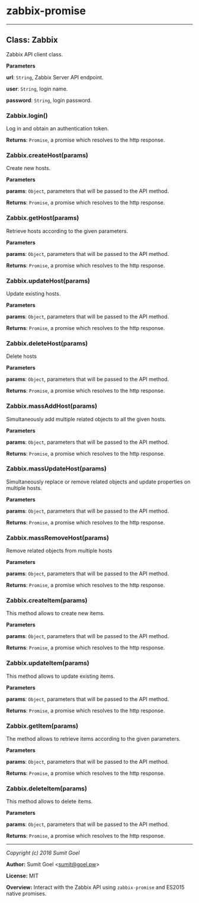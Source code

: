 # zabbix-promise

* * *

## Class: Zabbix
Zabbix API client class.

**Parameters**

**url**: `String`, Zabbix Server API endpoint.

**user**: `String`, login name.

**password**: `String`, login password.

### Zabbix.login()

Log in and obtain an authentication token.

**Returns**: `Promise`, a promise which resolves to the http response.

### Zabbix.createHost(params)

Create new hosts.

**Parameters**

**params**: `Object`, parameters that will be passed to the API method.

**Returns**: `Promise`, a promise which resolves to the http response.

### Zabbix.getHost(params)

Retrieve hosts according to the given parameters.

**Parameters**

**params**: `Object`, parameters that will be passed to the API method.

**Returns**: `Promise`, a promise which resolves to the http response.

### Zabbix.updateHost(params)

Update existing hosts.

**Parameters**

**params**: `Object`, parameters that will be passed to the API method.

**Returns**: `Promise`, a promise which resolves to the http response.

### Zabbix.deleteHost(params)

Delete hosts

**Parameters**

**params**: `Object`, parameters that will be passed to the API method.

**Returns**: `Promise`, a promise which resolves to the http response.

### Zabbix.massAddHost(params)

Simultaneously add multiple related objects to all the given hosts.

**Parameters**

**params**: `Object`, parameters that will be passed to the API method.

**Returns**: `Promise`, a promise which resolves to the http response.

### Zabbix.massUpdateHost(params)

Simultaneously replace or remove related objects and update properties on
multiple hosts.

**Parameters**

**params**: `Object`, parameters that will be passed to the API method.

**Returns**: `Promise`, a promise which resolves to the http response.

### Zabbix.massRemoveHost(params)

Remove related objects from multiple hosts

**Parameters**

**params**: `Object`, parameters that will be passed to the API method.

**Returns**: `Promise`, a promise which resolves to the http response.

### Zabbix.createItem(params)

This method allows to create new items.

**Parameters**

**params**: `Object`, parameters that will be passed to the API method.

**Returns**: `Promise`, a promise which resolves to the http response.

### Zabbix.updateItem(params)

This method allows to update existing items.

**Parameters**

**params**: `Object`, parameters that will be passed to the API method.

**Returns**: `Promise`, a promise which resolves to the http response.

### Zabbix.getItem(params)

The method allows to retrieve items according to the given parameters.

**Parameters**

**params**: `Object`, parameters that will be passed to the API method.

**Returns**: `Promise`, a promise which resolves to the http response.

### Zabbix.deleteItem(params)

This method allows to delete items.

**Parameters**

**params**: `Object`, parameters that will be passed to the API method.

**Returns**: `Promise`, a promise which resolves to the http response.



* * *

*Copyright (c) 2016 Sumit Goel*

**Author:** Sumit Goel &lt;sumit@goel.pw&gt;

**License:** MIT

**Overview:** Interact with the Zabbix API using `zabbix-promise` and ES2015
native promises.
